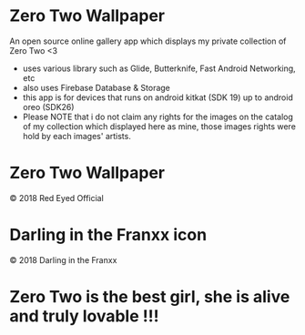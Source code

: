 # Zero Two Wallpaper
An open source online gallery app which displays my private collection of Zero Two <3

- uses various library such as Glide, Butterknife, Fast Android Networking, etc
- also uses Firebase Database & Storage
- this app is for devices that runs on android kitkat (SDK 19) up to android oreo (SDK26)
- Please NOTE that i do not claim any rights for the images on the catalog of my collection which displayed here as mine, those images rights were hold by each images' artists.

# Zero Two Wallpaper

© 2018 Red Eyed Official



# Darling in the Franxx icon
© 2018 Darling in the Franxx


# Zero Two is the best girl, she is alive and truly lovable !!!

